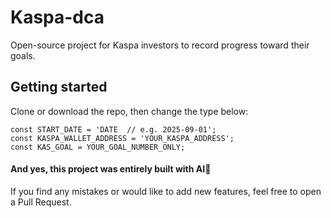 # Kaspa-dca

Open-source project for Kaspa investors to record progress toward their goals.

## Getting started
Clone or download the repo, then change the type below:
```
const START_DATE = 'DATE  // e.g. 2025-09-01';  
const KASPA_WALLET_ADDRESS = 'YOUR_KASPA_ADDRESS';  
const KAS_GOAL = YOUR_GOAL_NUMBER_ONLY;  
```


#### And yes, this project was entirely built with AI🤖
If you find any mistakes or would like to add new features, feel free to open a Pull Request.
